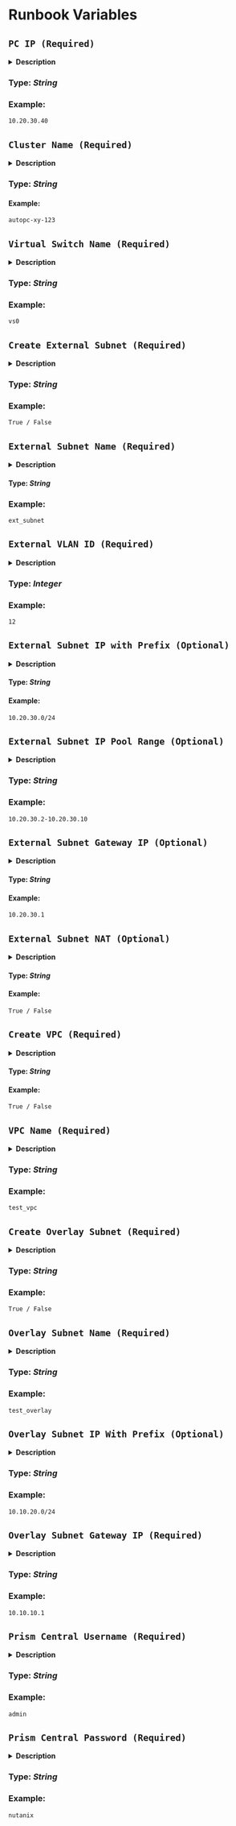 # Runbook Variables

## **`PC IP (Required)`** 

  <details>
  <summary><b>Description</b></summary>
   The Nutanix Prism Central IP is the network address or IP address of the Nutanix Prism Central management platform. It is the location where you can access the central management console for managing Nutanix clusters, including virtualization, storage, and networking resources. You can use this IP address to connect to the Prism Central instance from a web browser or through API calls to automate management tasks. It is important to keep the Nutanix Prism Central IP secure, as it provides access to the management platform and the Nutanix clusters it manages.
  </details>  
  
  ### **Type:** _String_

  ### **Example:**
  ```
  10.20.30.40
  ```

## **`Cluster Name (Required)`**

  <details>
  <summary><b>Description</b></summary>
    The Nutanix Cluster Name variable is used to store the name of the Nutanix cluster being managed. It is a critical identifier for the cluster within the Nutanix environment and in external systems that interact with the cluster.

    The Nutanix cluster is a group of Nutanix nodes that work together to provide a scalable, highly available, and performant infrastructure for virtualized workloads. The cluster uses software-defined storage and hyperconverged infrastructure (HCI) technology to provide a distributed file system that aggregates the local storage of each node and presents it as a single shared pool of storage to the virtual machines running on the cluster.

    The Nutanix Cluster Name variable is typically used in conjunction with other Nutanix management variables, such as the Prism Central IP address, to manage the Nutanix cluster. It should be set to a unique and descriptive name that accurately reflects the purpose and function of the Nutanix cluster.

    Maintaining the Nutanix Cluster Name variable is crucial to ensure that the cluster remains identifiable and correctly configured. This helps to avoid any confusion with other clusters in the environment and ensures that the Nutanix cluster can be effectively managed and monitored.
  </details>

  ### **Type:** _String_

  #### **Example:**
  ```
  autopc-xy-123
  ```

## **`Virtual Switch Name (Required)`**

  <details>
  <summary><b>Description</b></summary>
    The Nutanix VLAN Subnet Virtual Switch Name variable is used to store the name of the virtual switch associated with the VLAN subnet in the Nutanix environment. This virtual switch is used to provide connectivity between virtual machines and other resources within the Nutanix cluster.
  </details>

  ### **Type:** _String_

  ### **Example:**
  ```
  vs0
  ```

## **`Create External Subnet (Required)`**

  <details>
  <summary><b>Description</b></summary>
    This variable determines whether an external subnet should be created or not.
  </details>

  ### **Type:** _String_

  ### **Example:**
  ```
  True / False
  ```

## **`External Subnet Name (Required)`**

  <details>
  <summary><b>Description</b></summary>
   This variable represents the name of the subnet that enables external connectivity for a Nutanix cluster. Its purpose is to assign external IP addresses to the virtual machines and networking resources such as load balancers within the cluster. The external subnet should have an adequate number of available IP addresses to handle the anticipated workload of the cluster. To ensure proper functionality of the cluster, it is crucial to keep the Nutanix.

  </details>

  #### **Type:** _String_

  ### **Example:**
  ```
  ext_subnet
  ```

## **`External VLAN ID (Required)`**

  <details>
  <summary><b>Description</b></summary>
    The External Subnet VLAN ID refers to the VLAN ID associated with the external subnet in a Nutanix cluster. It is used to identify the external subnet within the network infrastructure and enable traffic to flow to and from the external network. The VLAN ID must be unique within the network infrastructure and configured appropriately to allow for communication between the external network and the Nutanix cluster. It is important to ensure that the External Subnet VLAN ID is correctly configured and maintained to avoid any disruption to network connectivity for the Nutanix cluster.
  </details>

  ### **Type:** _Integer_

  ### **Example:**
  ```
  12
  ```

## **`External Subnet IP with Prefix (Optional)`**

  <details>
  <summary><b>Description</b></summary>
  The Variable is used to specify the network IP address and prefix length for the external subnet of a Nutanix cluster.

  The network IP address and prefix length define the range of IP addresses that are available for use in the external subnet. The prefix length is a number that indicates the number of bits used for the network part of the IP address. For example, a prefix length of 24 indicates that the first 24 bits of the IP address are used for the network, leaving 8 bits for the host address.

  The Nutanix External Subnet Network IP with Prefix variable is typically set to an IP address and prefix length in the CIDR notation format, such as "192.168.0.0/24". This indicates that the network IP address is 192.168.0.0, and that the prefix length is 24 bits.

  It is important to ensure that the Nutanix External Subnet Network IP with Prefix variable is correctly configured to avoid any conflicts or issues with IP address allocation on the external subnet. The network IP address and prefix length should be chosen based on the size of the external subnet and the number of IP addresses required to support the expected workload of the Nutanix cluster.
  </details>

  #### **Type:** _String_

  #### **Example:**
  ```
  10.20.30.0/24
  ```

## **`External Subnet IP Pool Range (Optional)`**

  <details>
  <summary><b>Description</b></summary>
  The External Subnet IP Pool Range variable is used to specify a range of IP addresses that can be assigned to virtual machines running in a Nutanix cluster.

  When a virtual machine is created, it can be assigned an IP address from the IP pool specified in this variable. The Nutanix cluster will then reserve the assigned IP address and ensure that it is not assigned to any other virtual machine.

  It is important to ensure that the External Subnet IP Pool Range variable is correctly configured to avoid any conflicts or issues with IP address allocation on the external subnet. The IP pool should be large enough to support the expected workload of the Nutanix cluster, and should not overlap with any other IP address ranges in the environment.

  The External Subnet IP Pool Range variable can be specified as a range of IP addresses in CIDR notation, such as "192.168.0.10-192.168.0.20" or "10.0.0.0/24". Alternatively, it can be specified as a list of individual IP addresses, such as "192.168.0.10, 192.168.0.11, 192.168.0.12".
  </details>

  ### **Type:** _String_

  ### **Example:**
  ```
  10.20.30.2-10.20.30.10
  ```

## **`External Subnet Gateway IP (Optional)`**

  <details>
  <summary><b>Description</b></summary>
  The Nutanix External Subnet Gateway IP variable is used to specify the IP address of the default gateway for the external subnet of a Nutanix cluster.

  The default gateway is the IP address of the router that is used to connect the external subnet to other networks, such as the internet. The Nutanix External Subnet Gateway IP variable is typically set to the IP address of the router that is connected to the external subnet.

  It is important to ensure that the Nutanix External Subnet Gateway IP variable is correctly configured to ensure that traffic can be routed to and from the external subnet. The IP address specified in this variable should be reachable from the external subnet and should be valid for the network configuration of the external subnet.

  If the Nutanix cluster is configured to use multiple external subnets, each subnet should have its own gateway IP address specified in this variable.
  </details>

  #### **Type:** _String_

  #### **Example:**
  ```
  10.20.30.1
  ```

## **`External Subnet NAT (Optional)`**

  <details>
  <summary><b>Description</b></summary>
  The External Subnet NAT variable is used to specify whether or not Network Address Translation (NAT) is enabled on the external subnet of a Nutanix cluster.

  NAT is a technology used to map one IP address space into another by modifying network address information in the IP header of packets while they are in transit across a traffic routing device. In the context of a Nutanix cluster, enabling NAT on the external subnet allows virtual machines running on the cluster to communicate with external networks using IP addresses that are translated by the Nutanix cluster.

  The External Subnet NAT variable can be set to either "True" or "False" to enable or disable NAT on the external subnet, respectively. Enabling NAT can be useful in situations where there is a shortage of public IP addresses, or where security policies require that internal IP addresses are not exposed to the public internet.

  It is important to carefully consider the implications of enabling or disabling NAT on the external subnet of a Nutanix cluster. This variable should be configured according to the specific requirements of the environment and in line with best practices for networking and security.
  </details>

  #### **Type:** _String_

  #### **Example:**
  ```
  True / False
  ```
## **`Create VPC (Required)`**

  <details>
  <summary><b>Description</b></summary>
    This variable determines whether a VPC should be created or not.
  </details>
  
  #### **Type:** _String_

  #### **Example:**

  ```
  True / False
  ```
## **`VPC Name (Required)`**

  <details>
  <summary><b>Description</b></summary>
  This variable represents the name of a Nutanix Virtual Private Cloud (VPC) and is used to identify and reference a specific VPC within a Nutanix environment.
  Nutanix VPC (Virtual Private Cloud) is a virtual network infrastructure provided by Nutanix for managing and organizing resources within a cloud environment. It is designed to create isolated network environments where virtual machines (VMs) and other resources can be deployed and interconnected securely.

  In Nutanix, a VPC allows users to define their own private network space with its own IP address range, subnets, and routing rules. It provides a logical abstraction of the network infrastructure, enabling users to create multiple VPCs within a Nutanix cluster and isolate resources based on different requirements, applications, or tenants.

  Key features and benefits of Nutanix VPC include:

    Network Isolation: VPCs enable logical network isolation, allowing different environments or tenants to operate independently within their own private network space.

    IP Address Management: Users can define their IP address range and subnets for each VPC, ensuring efficient IP address management and minimizing conflicts.

    Security and Segmentation: VPCs provide security controls, such as security groups, network access control lists (ACLs), and routing policies, to enforce access control and traffic segmentation between different VPCs or resources.

    Scalability and Flexibility: Nutanix VPCs can be easily scaled up or down based on resource requirements. They provide flexibility in terms of adding or removing subnets, updating IP address ranges, and adjusting network configurations.

    Connectivity Options: VPCs can be connected to other networks, such as on-premises data centers or external networks, using VPN (Virtual Private Network) or direct connectivity options, enabling hybrid cloud deployments.

  Nutanix VPCs play a vital role in managing and organizing the network infrastructure within Nutanix environments, enabling secure and isolated deployments of virtual resources.
  </details>

  ### **Type:** _String_

  ### **Example:**
  ```
  test_vpc
  ```
## **`Create Overlay Subnet (Required)`**

  <details>
  <summary><b>Description</b></summary>
  This variable indicates whether an overlay subnet should be created or not.
  </details>

  ### **Type:** _String_

  ### **Example:**
  ```
  True / False
  ```

## **`Overlay Subnet Name (Required)`**

  <details>
  <summary><b>Description</b></summary>
  The overlay subnet name represents the name assigned to a specific overlay subnet within the Nutanix environment. It provides a unique identifier for the overlay subnet.

  The Nutanix overlay subnet is a virtual network created within the Nutanix environment that allows for seamless communication between virtual machines (VMs) and other network entities. It operates as an overlay on top of the physical network infrastructure, providing a secure and isolated network environment.

  The overlay subnet enables VMs to communicate with each other regardless of their physical location or the underlying network infrastructure. It abstracts the underlying network details and provides a virtualized network space for VMs to interact.

  The Nutanix overlay subnet utilizes various technologies, such as VXLAN (Virtual Extensible LAN), to encapsulate and tunnel network traffic between VMs. This enables VMs to communicate as if they were on the same local network, even if they are distributed across different physical hosts or datacenters.

  By using overlay networks, Nutanix allows for flexible deployment and scaling of VMs without being constrained by physical network limitations. It simplifies network management and provides the foundation for building highly available and resilient virtualized infrastructures.

  The overlay subnet also incorporates network security features, such as micro-segmentation and network policies, to enforce access controls and protect against unauthorized access. These security measures help isolate and protect individual VMs and ensure the integrity of the overlay network.

  Overall, the Nutanix overlay subnet plays a crucial role in enabling efficient and secure communication among VMs within the Nutanix environment, providing a flexible and scalable network infrastructure for virtualized workloads.
  </details>

  ### **Type:** _String_

  ### **Example:**
  ```
  test_overlay
  ```

## **`Overlay Subnet IP With Prefix (Optional)`**

  <details>
  <summary><b>Description</b></summary>
  In a Nutanix overlay subnet, the network IP with prefix refers to the IP address range allocated to the subnet, along with the associated subnet mask or prefix length. The network IP represents the base address of the subnet, while the prefix indicates the number of bits used to define the subnet.

  For example, if the network IP is 192.168.0.0 and the prefix is /24, it means that the subnet includes IP addresses ranging from 192.168.0.0 to 192.168.0.255, with a subnet mask of 255.255.255.0.

  The prefix length is represented as the number of consecutive bits set to 1 in the subnet mask. In the example above, /24 indicates that the first 24 bits of the IP address are used to identify the network portion, while the remaining 8 bits are available for host addresses.

  The network IP with prefix is essential for defining the address space and subnet boundaries within a Nutanix overlay subnet. It helps in determining the range of available IP addresses and configuring the appropriate network settings for virtual machines, routing, and connectivity within the subnet.
  </details>

  ### **Type:** _String_

  ### **Example:**
  ```
  10.10.20.0/24
  ```

## **`Overlay Subnet Gateway IP (Required)`**

  <details>
  <summary><b>Description</b></summary>
  In a subnet overlay network, a gateway IP refers to the IP address assigned to the gateway device within the overlay network. The gateway acts as an intermediary between the overlay network and external networks or other subnets.

  The specific IP address of the gateway depends on the configuration of the overlay network. Typically, the gateway IP address is chosen from within the range of IP addresses assigned to the subnet. It serves as the default gateway for devices within the subnet to communicate with devices outside the subnet or in other subnets.

  For example, let's say you have an overlay network with a subnet using the IP address range 192.168.0.0/24. The gateway IP address might be assigned as 192.168.0.1. This means that any device within the subnet would use 192.168.0.1 as the gateway IP to send traffic outside the subnet.

  It's important to note that the specific configuration of a subnet overlay network, including the choice of gateway IP, can vary depending on the network infrastructure and the technology being used for overlay networking, such as Virtual Extensible LAN (VXLAN) or Generic Routing Encapsulation (GRE).
  </details>

  ### **Type:** _String_

  ### **Example:**
  ```
  10.10.10.1
  ```

## **`Prism Central Username (Required)`**

  <details>
  <summary><b>Description</b></summary>
  The Nutanix Prism Central Username variable is used to specify the username that is used to authenticate with the Nutanix Prism Central management interface.

  Prism Central is a web-based management interface that provides a centralized view of multiple Nutanix clusters. The Nutanix Prism Central Username variable should be set to the username that has been granted access to the Prism Central management interface.

  It is important to ensure that the Nutanix Prism Central Username variable is correctly configured and kept up-to-date to ensure that the Nutanix clusters can be managed effectively. The username specified in this variable should have the appropriate level of permissions to perform the required management tasks in Prism Central.
  </details>

  ### **Type:** _String_

  ### **Example:**
  ```
  admin
  ```

## **`Prism Central Password (Required)`**

  <details>
  <summary><b>Description</b></summary>
  The Nutanix Prism Central Password variable is used to store the password that is used to authenticate with the Nutanix Prism Central management interface.

  Prism Central is a web-based management interface that provides a centralized view of multiple Nutanix clusters. The Nutanix Prism Central Password variable should be set to the password that corresponds to the username specified in the Nutanix Prism Central Username variable.

  It is important to ensure that the Nutanix Prism Central Password variable is kept secure and protected. The password should be stored in a secure manner, such as using a password manager or an encrypted file, and should not be shared with unauthorized individuals. Additionally, it is recommended to periodically change the password for security reasons.
  </details>

  ### **Type:** _String_

  ### **Example:**
  ```
  nutanix
  ```
